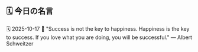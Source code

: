 ## 🗓️ 今日の名言

<!--START_SECTION:quote-->
🗓️ 2025-10-17
💬 "Success is not the key to happiness. Happiness is the key to success. If you love what you are doing, you will be successful." — Albert Schweitzer
<!--END_SECTION:quote-->
